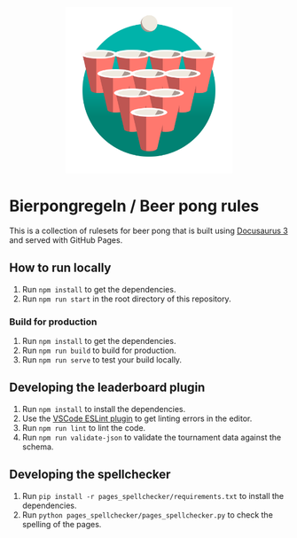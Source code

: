 <p align="center">
    <a href="https://mowi12.github.io/bierpongregeln/">
        <img src="static/img/logo.png" alt="logo" width="300">
    </a>
</p>

# Bierpongregeln / Beer pong rules

This is a collection of rulesets for beer pong that is built using [Docusaurus 3](https://docusaurus.io/) and served with GitHub Pages.

## How to run locally

1. Run `npm install` to get the dependencies.
2. Run `npm run start` in the root directory of this repository.

### Build for production

1. Run `npm install` to get the dependencies.
2. Run `npm run build` to build for production.
3. Run `npm run serve` to test your build locally.

## Developing the leaderboard plugin

1. Run `npm install` to install the dependencies.
2. Use the [VSCode ESLint plugin](https://marketplace.visualstudio.com/items?itemName=dbaeumer.vscode-eslint) to get linting errors in the editor.
3. Run `npm run lint` to lint the code.
4. Run `npm run validate-json` to validate the tournament data against the schema.

## Developing the spellchecker

1. Run `pip install -r pages_spellchecker/requirements.txt` to install the dependencies.
2. Run `python pages_spellchecker/pages_spellchecker.py` to check the spelling of the pages.
